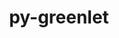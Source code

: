 ---
title: "py-greenlet"
layout: cache
categories: [package, develop-2024-01-14]
meta: {"versions": ["2.0.2"], "compilers": ["gcc@=11.1.0", "gcc@=11.4.0", "gcc@=7.5.0", "gcc@=9.4.0", "oneapi@=2023.2.0"], "oss": ["ubuntu18.04", "ubuntu20.04"], "platforms": ["linux"], "targets": ["neoverse_v1", "ppc64le", "x86_64_v3"], "stacks": ["data-vis-sdk", "developer-tools", "e4s", "e4s-neoverse_v1", "e4s-oneapi", "e4s-power", "radiuss", "root"], "num_specs": 18, "num_specs_by_stack": {"radiuss": 1, "root": 18, "developer-tools": 1, "e4s-neoverse_v1": 3, "e4s-power": 3, "data-vis-sdk": 2, "e4s": 4, "e4s-oneapi": 4}}
spec_details: [{"hash": "rd7tgmvxxbnlff54pyuduxzysuv6sux2", "compiler": "gcc@=7.5.0", "versions": ["2.0.2"], "os": "ubuntu18.04", "platform": "linux", "target": "x86_64_v3", "variants": ["build_system=python_pip"], "stacks": ["radiuss", "root"], "size": "-", "tarball": "https://binaries.spack.io/releases/develop-2024-01-14/build_cache/linux-ubuntu18.04-x86_64_v3/gcc-7.5.0/py-greenlet-2.0.2/linux-ubuntu18.04-x86_64_v3-gcc-7.5.0-py-greenlet-2.0.2-rd7tgmvxxbnlff54pyuduxzysuv6sux2.spack"}, {"hash": "6ez7basi5bds7v5xljqto6vct2qybmc2", "compiler": "gcc@=7.5.0", "versions": ["2.0.2"], "os": "ubuntu18.04", "platform": "linux", "target": "x86_64_v3", "variants": ["build_system=python_pip"], "stacks": ["developer-tools", "root"], "size": "-", "tarball": "https://binaries.spack.io/releases/develop-2024-01-14/build_cache/linux-ubuntu18.04-x86_64_v3/gcc-7.5.0/py-greenlet-2.0.2/linux-ubuntu18.04-x86_64_v3-gcc-7.5.0-py-greenlet-2.0.2-6ez7basi5bds7v5xljqto6vct2qybmc2.spack"}, {"hash": "32n2icsysu3uy7utllffkxp325d7rsz7", "compiler": "gcc@=11.4.0", "versions": ["2.0.2"], "os": "ubuntu20.04", "platform": "linux", "target": "neoverse_v1", "variants": ["build_system=python_pip"], "stacks": ["e4s-neoverse_v1", "root"], "size": "-", "tarball": "https://binaries.spack.io/releases/develop-2024-01-14/build_cache/linux-ubuntu20.04-neoverse_v1/gcc-11.4.0/py-greenlet-2.0.2/linux-ubuntu20.04-neoverse_v1-gcc-11.4.0-py-greenlet-2.0.2-32n2icsysu3uy7utllffkxp325d7rsz7.spack"}, {"hash": "ywpzc24z6zx4mqnyav4h27ueyxcoe5c7", "compiler": "gcc@=11.4.0", "versions": ["2.0.2"], "os": "ubuntu20.04", "platform": "linux", "target": "neoverse_v1", "variants": ["build_system=python_pip"], "stacks": ["e4s-neoverse_v1", "root"], "size": "-", "tarball": "https://binaries.spack.io/releases/develop-2024-01-14/build_cache/linux-ubuntu20.04-neoverse_v1/gcc-11.4.0/py-greenlet-2.0.2/linux-ubuntu20.04-neoverse_v1-gcc-11.4.0-py-greenlet-2.0.2-ywpzc24z6zx4mqnyav4h27ueyxcoe5c7.spack"}, {"hash": "fib7sutx46c5z7ilrhrmvncmqy4g4upg", "compiler": "gcc@=11.4.0", "versions": ["2.0.2"], "os": "ubuntu20.04", "platform": "linux", "target": "neoverse_v1", "variants": ["build_system=python_pip"], "stacks": ["e4s-neoverse_v1", "root"], "size": "-", "tarball": "https://binaries.spack.io/releases/develop-2024-01-14/build_cache/linux-ubuntu20.04-neoverse_v1/gcc-11.4.0/py-greenlet-2.0.2/linux-ubuntu20.04-neoverse_v1-gcc-11.4.0-py-greenlet-2.0.2-fib7sutx46c5z7ilrhrmvncmqy4g4upg.spack"}, {"hash": "vl5yjwfbnxem6uin4ouyd67dbkp6nljs", "compiler": "gcc@=9.4.0", "versions": ["2.0.2"], "os": "ubuntu20.04", "platform": "linux", "target": "ppc64le", "variants": ["build_system=python_pip"], "stacks": ["e4s-power", "root"], "size": "-", "tarball": "https://binaries.spack.io/releases/develop-2024-01-14/build_cache/linux-ubuntu20.04-ppc64le/gcc-9.4.0/py-greenlet-2.0.2/linux-ubuntu20.04-ppc64le-gcc-9.4.0-py-greenlet-2.0.2-vl5yjwfbnxem6uin4ouyd67dbkp6nljs.spack"}, {"hash": "d5sr6xmdl7se7xmemtne6a6bf6bu5yqa", "compiler": "gcc@=9.4.0", "versions": ["2.0.2"], "os": "ubuntu20.04", "platform": "linux", "target": "ppc64le", "variants": ["build_system=python_pip"], "stacks": ["e4s-power", "root"], "size": "-", "tarball": "https://binaries.spack.io/releases/develop-2024-01-14/build_cache/linux-ubuntu20.04-ppc64le/gcc-9.4.0/py-greenlet-2.0.2/linux-ubuntu20.04-ppc64le-gcc-9.4.0-py-greenlet-2.0.2-d5sr6xmdl7se7xmemtne6a6bf6bu5yqa.spack"}, {"hash": "bt5swxu7kxupxoe6yy3vd5pdudgsqdkn", "compiler": "gcc@=9.4.0", "versions": ["2.0.2"], "os": "ubuntu20.04", "platform": "linux", "target": "ppc64le", "variants": ["build_system=python_pip"], "stacks": ["e4s-power", "root"], "size": "-", "tarball": "https://binaries.spack.io/releases/develop-2024-01-14/build_cache/linux-ubuntu20.04-ppc64le/gcc-9.4.0/py-greenlet-2.0.2/linux-ubuntu20.04-ppc64le-gcc-9.4.0-py-greenlet-2.0.2-bt5swxu7kxupxoe6yy3vd5pdudgsqdkn.spack"}, {"hash": "ti5m4h2qjhlkuv42hoiuzhigjay2vcqr", "compiler": "gcc@=11.1.0", "versions": ["2.0.2"], "os": "ubuntu20.04", "platform": "linux", "target": "x86_64_v3", "variants": ["build_system=python_pip"], "stacks": ["data-vis-sdk", "root"], "size": "-", "tarball": "https://binaries.spack.io/releases/develop-2024-01-14/build_cache/linux-ubuntu20.04-x86_64_v3/gcc-11.1.0/py-greenlet-2.0.2/linux-ubuntu20.04-x86_64_v3-gcc-11.1.0-py-greenlet-2.0.2-ti5m4h2qjhlkuv42hoiuzhigjay2vcqr.spack"}, {"hash": "qohffnszzlxact6dati4k6enliillvds", "compiler": "gcc@=11.1.0", "versions": ["2.0.2"], "os": "ubuntu20.04", "platform": "linux", "target": "x86_64_v3", "variants": ["build_system=python_pip"], "stacks": ["data-vis-sdk", "root"], "size": "-", "tarball": "https://binaries.spack.io/releases/develop-2024-01-14/build_cache/linux-ubuntu20.04-x86_64_v3/gcc-11.1.0/py-greenlet-2.0.2/linux-ubuntu20.04-x86_64_v3-gcc-11.1.0-py-greenlet-2.0.2-qohffnszzlxact6dati4k6enliillvds.spack"}, {"hash": "qhvkq652pcke6dzzaq7w2cdspnfq6kbh", "compiler": "gcc@=11.4.0", "versions": ["2.0.2"], "os": "ubuntu20.04", "platform": "linux", "target": "x86_64_v3", "variants": ["build_system=python_pip"], "stacks": ["e4s", "root"], "size": "-", "tarball": "https://binaries.spack.io/releases/develop-2024-01-14/build_cache/linux-ubuntu20.04-x86_64_v3/gcc-11.4.0/py-greenlet-2.0.2/linux-ubuntu20.04-x86_64_v3-gcc-11.4.0-py-greenlet-2.0.2-qhvkq652pcke6dzzaq7w2cdspnfq6kbh.spack"}, {"hash": "uembqansatjzomofbbh54vugkkdnxkbo", "compiler": "gcc@=11.4.0", "versions": ["2.0.2"], "os": "ubuntu20.04", "platform": "linux", "target": "x86_64_v3", "variants": ["build_system=python_pip"], "stacks": ["e4s", "root"], "size": "-", "tarball": "https://binaries.spack.io/releases/develop-2024-01-14/build_cache/linux-ubuntu20.04-x86_64_v3/gcc-11.4.0/py-greenlet-2.0.2/linux-ubuntu20.04-x86_64_v3-gcc-11.4.0-py-greenlet-2.0.2-uembqansatjzomofbbh54vugkkdnxkbo.spack"}, {"hash": "ry5l5eaukd5nuu3njkjrafjk727iin6n", "compiler": "gcc@=11.4.0", "versions": ["2.0.2"], "os": "ubuntu20.04", "platform": "linux", "target": "x86_64_v3", "variants": ["build_system=python_pip"], "stacks": ["e4s", "root"], "size": "-", "tarball": "https://binaries.spack.io/releases/develop-2024-01-14/build_cache/linux-ubuntu20.04-x86_64_v3/gcc-11.4.0/py-greenlet-2.0.2/linux-ubuntu20.04-x86_64_v3-gcc-11.4.0-py-greenlet-2.0.2-ry5l5eaukd5nuu3njkjrafjk727iin6n.spack"}, {"hash": "rjmeea4etl4caccavuo4r4g2q4tl7fwm", "compiler": "gcc@=11.4.0", "versions": ["2.0.2"], "os": "ubuntu20.04", "platform": "linux", "target": "x86_64_v3", "variants": ["build_system=python_pip"], "stacks": ["e4s", "root"], "size": "-", "tarball": "https://binaries.spack.io/releases/develop-2024-01-14/build_cache/linux-ubuntu20.04-x86_64_v3/gcc-11.4.0/py-greenlet-2.0.2/linux-ubuntu20.04-x86_64_v3-gcc-11.4.0-py-greenlet-2.0.2-rjmeea4etl4caccavuo4r4g2q4tl7fwm.spack"}, {"hash": "psoqkpjumcsi6xncfwjbryurniiakxhs", "compiler": "oneapi@=2023.2.0", "versions": ["2.0.2"], "os": "ubuntu20.04", "platform": "linux", "target": "x86_64_v3", "variants": ["build_system=python_pip"], "stacks": ["e4s-oneapi", "root"], "size": "-", "tarball": "https://binaries.spack.io/releases/develop-2024-01-14/build_cache/linux-ubuntu20.04-x86_64_v3/oneapi-2023.2.0/py-greenlet-2.0.2/linux-ubuntu20.04-x86_64_v3-oneapi-2023.2.0-py-greenlet-2.0.2-psoqkpjumcsi6xncfwjbryurniiakxhs.spack"}, {"hash": "qbfjrnivk4oguntlh6ijm3sqrgodgbio", "compiler": "oneapi@=2023.2.0", "versions": ["2.0.2"], "os": "ubuntu20.04", "platform": "linux", "target": "x86_64_v3", "variants": ["build_system=python_pip"], "stacks": ["e4s-oneapi", "root"], "size": "-", "tarball": "https://binaries.spack.io/releases/develop-2024-01-14/build_cache/linux-ubuntu20.04-x86_64_v3/oneapi-2023.2.0/py-greenlet-2.0.2/linux-ubuntu20.04-x86_64_v3-oneapi-2023.2.0-py-greenlet-2.0.2-qbfjrnivk4oguntlh6ijm3sqrgodgbio.spack"}, {"hash": "aighfpdcepusygbb6v36ln42iqyew37y", "compiler": "oneapi@=2023.2.0", "versions": ["2.0.2"], "os": "ubuntu20.04", "platform": "linux", "target": "x86_64_v3", "variants": ["build_system=python_pip"], "stacks": ["e4s-oneapi", "root"], "size": "-", "tarball": "https://binaries.spack.io/releases/develop-2024-01-14/build_cache/linux-ubuntu20.04-x86_64_v3/oneapi-2023.2.0/py-greenlet-2.0.2/linux-ubuntu20.04-x86_64_v3-oneapi-2023.2.0-py-greenlet-2.0.2-aighfpdcepusygbb6v36ln42iqyew37y.spack"}, {"hash": "hkb2r42rqbxtiub4nodtfsa63mtzhfxk", "compiler": "oneapi@=2023.2.0", "versions": ["2.0.2"], "os": "ubuntu20.04", "platform": "linux", "target": "x86_64_v3", "variants": ["build_system=python_pip"], "stacks": ["e4s-oneapi", "root"], "size": "-", "tarball": "https://binaries.spack.io/releases/develop-2024-01-14/build_cache/linux-ubuntu20.04-x86_64_v3/oneapi-2023.2.0/py-greenlet-2.0.2/linux-ubuntu20.04-x86_64_v3-oneapi-2023.2.0-py-greenlet-2.0.2-hkb2r42rqbxtiub4nodtfsa63mtzhfxk.spack"}]
---